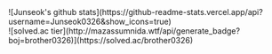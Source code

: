 <div>
![Junseok's github stats](https://github-readme-stats.vercel.app/api?username=Junseok0326&show_icons=true)
</div>
<div>
![solved.ac tier](http://mazassumnida.wtf/api/generate_badge?boj=brother0326)](https://solved.ac/brother0326)
</div>
<!--
**Junseok0326/Junseok0326** is a ✨ _special_ ✨ repository because its `README.md` (this file) appears on your GitHub profile.

Here are some ideas to get you started:

- 🔭 I’m currently working on ...
- 🌱 I’m currently learning ...
- 👯 I’m looking to collaborate on ...
- 🤔 I’m looking for help with ...
- 💬 Ask me about ...
- 📫 How to reach me: ...
- 😄 Pronouns: ...
- ⚡ Fun fact: ...
-->
